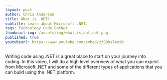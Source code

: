 ```yaml
---
layout: post
author: Chris Anderson
title: What is .NET?
subtitle: Learn about Microsoft .NET.
tags: Technology Code DotNet
thumbnail-img: /assets/img/what_is_dot_net.png
published: true
youtubeurl: https://www.youtube.com/embed/z3Q98sl4miM
---
```


Writing code using .NET is a great place to start on your journey into coding. In this video, I will do a high level overview of what you can expect from Microsoft .NET and some of the different types of applications that you can build using the .NET platform.



